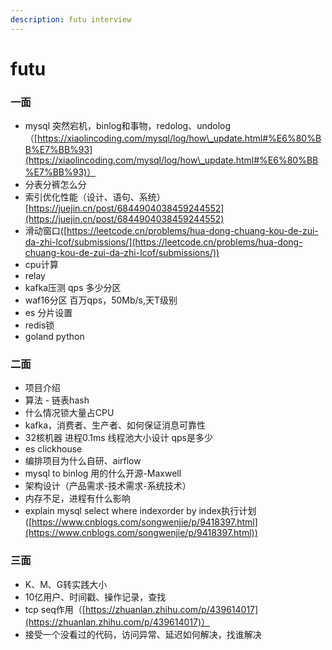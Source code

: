 ```yaml
---
description: futu interview
---
```


# futu

### 一面

* mysql 突然宕机，binlog和事物，redolog、undolog（[https://xiaolincoding.com/mysql/log/how\_update.html#%E6%80%BB%E7%BB%93](https://xiaolincoding.com/mysql/log/how\_update.html#%E6%80%BB%E7%BB%93)）
* 分表分裤怎么分
* 索引优化性能（设计、语句、系统）[https://juejin.cn/post/6844904038459244552](https://juejin.cn/post/6844904038459244552)
* 滑动窗口([https://leetcode.cn/problems/hua-dong-chuang-kou-de-zui-da-zhi-lcof/submissions/](https://leetcode.cn/problems/hua-dong-chuang-kou-de-zui-da-zhi-lcof/submissions/))
* cpu计算
* relay&#x20;
* kafka压测 qps 多少分区&#x20;
* waf16分区 百万qps，50Mb/s,天T级别
* es 分片设置
* redis锁
* goland python

### 二面

* 项目介绍
* 算法 - 链表hash
* 什么情况锁大量占CPU
* kafka，消费者、生产者、如何保证消息可靠性
* 32核机器 进程0.1ms 线程池大小设计 qps是多少
* es clickhouse
* 编排项目为什么自研、airflow
* mysql to binlog 用的什么开源-Maxwell
* 架构设计（产品需求-技术需求-系统技术）
* 内存不足，进程有什么影响
* explain mysql select where indexorder by index执行计划([https://www.cnblogs.com/songwenjie/p/9418397.html](https://www.cnblogs.com/songwenjie/p/9418397.html))

### 三面

* K、M、G转实践大小
* 10亿用户、时间戳、操作记录，查找
* tcp seq作用（[https://zhuanlan.zhihu.com/p/439614017](https://zhuanlan.zhihu.com/p/439614017)）
* 接受一个没看过的代码，访问异常、延迟如何解决，找谁解决
